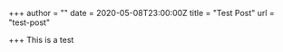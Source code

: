 +++
author = ""
date = 2020-05-08T23:00:00Z
title = "Test Post"
url = "test-post"

+++
This is a test